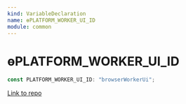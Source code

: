 ```yaml
---
kind: VariableDeclaration
name: ɵPLATFORM_WORKER_UI_ID
module: common
---
```


# ɵPLATFORM_WORKER_UI_ID

```ts
const PLATFORM_WORKER_UI_ID: "browserWorkerUi";
```

[Link to repo](https://github.com/timdeschryver/angular/blob/master/packages/common/src/platform_id.ts#L12-L12)
